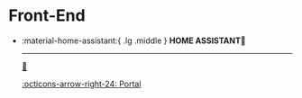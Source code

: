 # Front-End

<div class="grid cards" markdown>

-   :material-home-assistant:{ .lg .middle } __HOME ASSISTANT🎯__

    ---

    [🔗](https://www.home-assistant.io/)


    [:octicons-arrow-right-24: <a href="https://github.com/home-assistant" target="_blank"> Portal </a>](#)

</div>